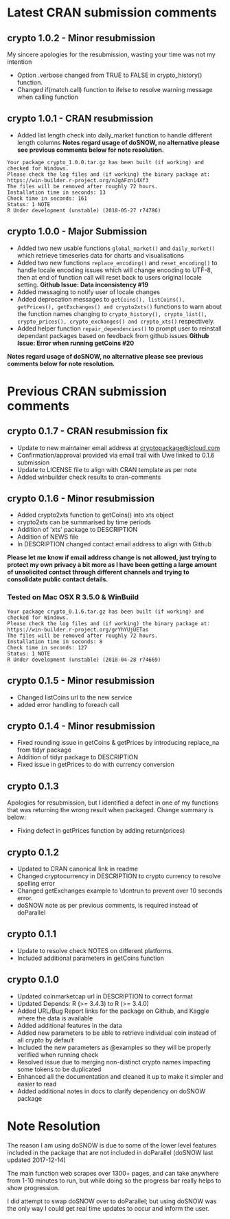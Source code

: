 # Latest CRAN submission comments

## crypto 1.0.2 - Minor resubmission
My sincere apologies for the resubmission, wasting your time was not my intention
- Option .verbose changed from TRUE to FALSE in crypto_history() function.
- Changed if(match.call) function to ifelse to resolve warning message when calling function

## crypto 1.0.1 - CRAN resubmission
- Added list length check into daily_market function to handle different length columns
**Notes regard usage of doSNOW, no alternative please see previous comments below for note resolution.**

```
Your package crypto_1.0.0.tar.gz has been built (if working) and checked for Windows.
Please check the log files and (if working) the binary package at:
https://win-builder.r-project.org/nJgAFzn14Xf3
The files will be removed after roughly 72 hours.
Installation time in seconds: 13
Check time in seconds: 161
Status: 1 NOTE
R Under development (unstable) (2018-05-27 r74786)
```

## crypto 1.0.0 - Major Submission
- Added two new usable functions `global_market()` and `daily_market()` which retrieve timeseries data for charts and visualisations
- Added two new functions `replace_encoding()` and `reset_encoding()` to handle locale encoding issues which will change encoding to UTF-8, then at end of function call will reset back to users original locale setting. **Github Issue: Data inconsistency #19**
- Added messaging to notify user of locale changes
- Added deprecation messages to `getCoins(), listCoins(), getPrices(), getExchanges() and crypto2xts()` functions to warn about the function names changing to `crypto_history(), crypto_list(), crypto_prices(), crypto_exchanges() and crypto_xts()` respectively.
- Added helper function `repair_dependencies()` to prompt user to reinstall dependant packages based on feedback from github issues **Github Issue: Error when running getCoins #20**

**Notes regard usage of doSNOW, no alternative please see previous comments below for note resolution.**

# Previous CRAN submission comments

## crypto 0.1.7 - CRAN resubmission fix
- Update to new maintainer email address at cryptopackage@icloud.com
- Confirmation/approval provided via email trail with Uwe linked to 0.1.6 submission
- Update to LICENSE file to align with CRAN template as per note
- Added winbuilder check results to cran-comments

## crypto 0.1.6 - Minor resubmission

- Added crypto2xts function to getCoins() into xts object
- crypto2xts can be summarised by time periods
- Addition of 'xts' package to DESCRIPTION
- Addition of NEWS file
- In DESCRIPTION changed contact email address to align with Github

**Please let me know if email address change is not allowed, just trying to protect my own privacy a bit more as I have been getting a large amount of unsolicited contact through different channels and trying to consolidate public contact details.**

### Tested on Mac OSX R 3.5.0 & WinBuild

```
Your package crypto_0.1.6.tar.gz has been built (if working) and checked for Windows.
Please check the log files and (if working) the binary package at:
https://win-builder.r-project.org/grYhYUjUETas
The files will be removed after roughly 72 hours.
Installation time in seconds: 8
Check time in seconds: 127
Status: 1 NOTE
R Under development (unstable) (2018-04-28 r74669)
```
## crypto 0.1.5 - Minor resubmission

- Changed listCoins url to the new service
- added error handling to foreach call

## crypto 0.1.4 - Minor resubmission

- Fixed rounding issue in getCoins & getPrices by introducing replace_na from tidyr package
- Addition of tidyr package to DESCRIPTION
- Fixed issue in getPrices to do with currency conversion

## crypto 0.1.3 

Apologies for resubmission, but I identified a defect in one of my functions that was returning the wrong result when packaged. Change summary is below:

- Fixing defect in getPrices function by adding return(prices)

## crypto 0.1.2

- Updated to CRAN canonical link in readme
- Changed cryptocurrency in DESCRIPTION to crypto currency to resolve spelling error
- Changed getExchanges example to \dontrun to prevent over 10 seconds error.
- doSNOW note as per previous comments, is required instead of doParallel

## crypto 0.1.1

- Update to resolve check NOTES on different platforms.
- Included additional parameters in getCoins function

## crypto 0.1.0

- Updated coinmarketcap url in DESCRIPTION to correct format
- Updated Depends: R (>= 3.4.3) to R (>= 3.4.0)
- Added URL/Bug Report links for the package on Github, and Kaggle where the data is available
- Added additional features in the data
- Added new parameters to be able to retrieve individual coin instead of all crypto by default
- Included the new parameters as @examples so they will be properly verified when running check
- Resolved issue due to merging non-distinct crypto names impacting some tokens to be duplicated
- Enhanced all the documentation and cleaned it up to make it simpler and easier to read
- Added additional notes in docs to clarify dependency on doSNOW package

# Note Resolution

The reason I am using doSNOW is due to some of the lower level features included in the package that are not included in doParallel (doSNOW last updated 2017-12-14)

The main function web scrapes over 1300+ pages, and can take anywhere from 1-10 minutes to run, but while doing so the progress bar really helps to show progression.

I did attempt to swap doSNOW over to doParallel; but using doSNOW was the only way I could get real time updates to occur and inform the user.
